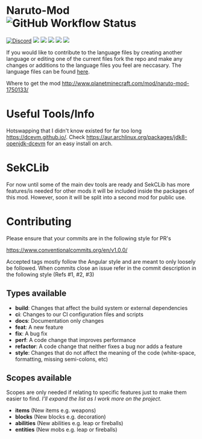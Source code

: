 # Naruto-Mod ![GitHub Workflow Status](https://img.shields.io/github/workflow/status/sekwah41/Naruto-Mod/Build%20Project/forge-1-16)

[![Discord](https://img.shields.io/discord/168282484037910528.svg?style=for-the-badge&logo=discord&logoColor=white)](https://discord.gg/fAJ3xJg)
[![](https://img.shields.io/github/contributors/sekwah41/Naruto-Mod.svg?style=for-the-badge&logo=github)](https://github.com/sekwah41/Naruto-Mod/graphs/contributors)
[![](https://img.shields.io/github/issues/sekwah41/Naruto-Mod.svg?style=for-the-badge&logo=github)](https://github.com/sekwah41/Naruto-Mod/issues)
[![](https://img.shields.io/github/issues-pr/sekwah41/Naruto-Mod.svg?style=for-the-badge&logo=github)](https://github.com/sekwah41/Naruto-Mod/pulls)
[![](https://img.shields.io/github/forks/sekwah41/Naruto-Mod.svg?style=for-the-badge&logo=github)](https://github.com/sekwah41/Naruto-Mod/com.sekwah.narutomod.network/members)
[![](https://img.shields.io/github/stars/sekwah41/Naruto-Mod.svg?style=for-the-badge&logo=github)](https://github.com/sekwah41/Naruto-Mod/stargazers)

If you would like to contribute to the language files by creating another language or editing one of the current files fork the repo and make any changes or additions to the language files you feel are neccasary. The language files can be found [here](https://github.com/sekwah41/Naruto-Mod/tree/master/src/main/resources/assets/narutomod/lang).

Where to get the mod http://www.planetminecraft.com/mod/naruto-mod-1750133/

# Useful Tools/Info
Hotswapping that I didn't know existed for far too long
https://dcevm.github.io/.
Check https://aur.archlinux.org/packages/jdk8-openjdk-dcevm for an easy install on arch.

# SekCLib
For now until some of the main dev tools are ready and SekCLib has more features/is needed for other mods
it will be included inside the packages of this mod. However, soon it will be split into a second mod for public use.

# Contributing
Please ensure that your commits are in the following style for PR's

https://www.conventionalcommits.org/en/v1.0.0/

Accepted tags mostly follow the Angular style and are meant to only loosely be followed.
When commits close an issue refer in the commit description in the following style (Refs #1, #2, #3)
## Types available
* **build**: Changes that affect the build system or external dependencies
* **ci**: Changes to our CI configuration files and scripts
* **docs**: Documentation only changes
* **feat**: A new feature
* **fix**: A bug fix
* **perf**: A code change that improves performance
* **refactor**: A code change that neither fixes a bug nor adds a feature
* **style**: Changes that do not affect the meaning of the code (white-space, formatting, missing semi-colons, etc)
<!---
We don't currently do tests. But in case.
 * **test**: Adding missing tests or correcting existing tests
-->

## Scopes available
Scopes are only needed if relating to specific features just to make them easier to find.
_I'll expand the list as I work more on the project._
* **items** (New items e.g. weapons)
* **blocks** (New blocks e.g. decoration)
* **abilities** (New abilities e.g. leap or fireballs)
* **entities** (New mobs e.g. leap or fireballs)
